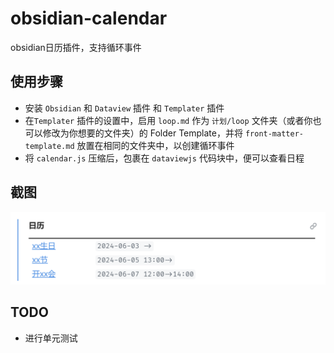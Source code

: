 # obsidian-calendar

obsidian日历插件，支持循环事件

## 使用步骤

- 安装 `Obsidian` 和 `Dataview` 插件 和 `Templater` 插件
- 在`Templater` 插件的设置中，启用 `loop.md` 作为 `计划/loop` 文件夹（或者你也可以修改为你想要的文件夹）的 Folder Template，并将 `front-matter-template.md` 放置在相同的文件夹中，以创建循环事件
- 将 `calendar.js` 压缩后，包裹在 `dataviewjs` 代码块中，便可以查看日程

## 截图

![alt text](assets/image-1.png)

## TODO

- 进行单元测试